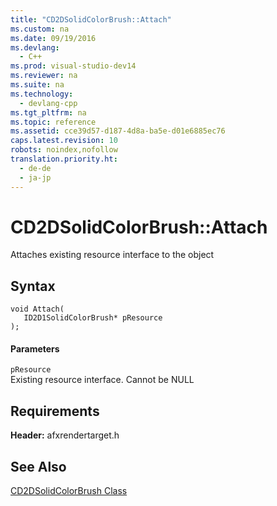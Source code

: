 ```yaml
---
title: "CD2DSolidColorBrush::Attach"
ms.custom: na
ms.date: 09/19/2016
ms.devlang: 
  - C++
ms.prod: visual-studio-dev14
ms.reviewer: na
ms.suite: na
ms.technology: 
  - devlang-cpp
ms.tgt_pltfrm: na
ms.topic: reference
ms.assetid: cce39d57-d187-4d8a-ba5e-d01e6885ec76
caps.latest.revision: 10
robots: noindex,nofollow
translation.priority.ht: 
  - de-de
  - ja-jp
---
```

# CD2DSolidColorBrush::Attach
Attaches existing resource interface to the object  
  
## Syntax  
  
```  
void Attach(  
   ID2D1SolidColorBrush* pResource  
);  
```  
  
#### Parameters  
 `pResource`  
 Existing resource interface. Cannot be NULL  
  
## Requirements  
 **Header:** afxrendertarget.h  
  
## See Also  
 [CD2DSolidColorBrush Class](../vs140/CD2DSolidColorBrush-Class.md)